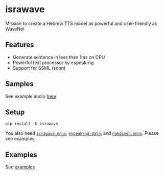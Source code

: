 # israwave

Mission to create a Hebrew TTS model as powerful and user-friendly as WaveNet

## Features

- Generate sentence in less than 1ms on CPU
- Powerful text processor by espeak-ng
- Support for SSML (soon)

## Samples

See example audio [here](https://github.com/thewh1teagle/israwave/releases/download/v0.1.0/israwave.wav)

## Setup

```console
pip install -U israwave
```

You also need [`israwave.onnx`](https://github.com/thewh1teagle/israwave/releases/download/v0.1.0/israwave.onnx), [`espeak-ng-data`](https://github.com/thewh1teagle/israwave/releases/download/v0.1.0/espeak-ng-data.tar.gz), and [`nakdimon.onnx`](https://github.com/thewh1teagle/israwave/releases/download/v0.1.0/nakdimon.onnx). Please see examples.

## Examples

See [examples](examples)